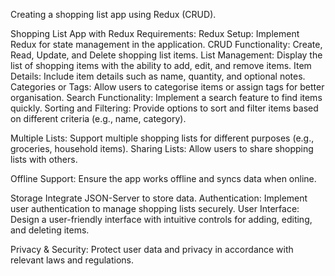 Creating a shopping list app using Redux (CRUD).

Shopping List App with Redux Requirements:
Redux Setup:
Implement Redux for state management in the application.
CRUD Functionality:
Create, Read, Update, and Delete shopping list items.
List Management:
Display the list of shopping items with the ability to add, edit, and remove items.
Item Details:
Include item details such as name, quantity, and optional notes.
Categories or Tags:
Allow users to categorise items or assign tags for better organisation.
Search Functionality:
Implement a search feature to find items quickly.
Sorting and Filtering:
Provide options to sort and filter items based on different criteria (e.g., name, category).


Multiple Lists:
Support multiple shopping lists for different purposes (e.g., groceries, household items).
Sharing Lists:
Allow users to share shopping lists with others.

Offline Support:
Ensure the app works offline and syncs data when online.


Storage
Integrate JSON-Server to store data. 
Authentication:
Implement user authentication to manage shopping lists securely.
User Interface:
Design a user-friendly interface with intuitive controls for adding, editing, and deleting items.

Privacy & Security:
Protect user data and privacy in accordance with relevant laws and regulations.
